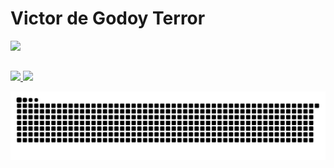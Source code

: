 # Victor de Godoy Terror

<div>
  <a href="https://github.com/VictorTerror">
  <img height="270em" src=https://github-readme-stats.vercel.app/api?username=victorterror&show_icons=true&theme=tokyonight&include_all_commits=true&count_private=true"/>
</div>

##

<div>
  <a href="https://www.linkedin.com/in/victor-terror-828a9254/"><img src=https://img.shields.io/badge/LinkedIn-0077B5?style=for-the-badge&logo=linkedin&logoColor=white</a>
  <a href="mailto:victorterror21@gmail.com"><img src=https://img.shields.io/badge/Gmail-D14836?style=for-the-badge&logo=gmail&logoColor=white</a>                   
</div>
                                           
                                           
                                           
![Snake anamation](https://github.com/VictorTerror/victorterror/blob/output/github-contribution-grid-snake.svg)
